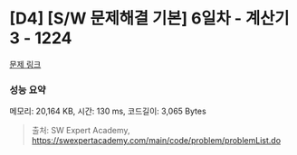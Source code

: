 # [D4] [S/W 문제해결 기본] 6일차 - 계산기3 - 1224 

[문제 링크](https://swexpertacademy.com/main/code/problem/problemDetail.do?contestProbId=AV14tDX6AFgCFAYD) 

### 성능 요약

메모리: 20,164 KB, 시간: 130 ms, 코드길이: 3,065 Bytes



> 출처: SW Expert Academy, https://swexpertacademy.com/main/code/problem/problemList.do